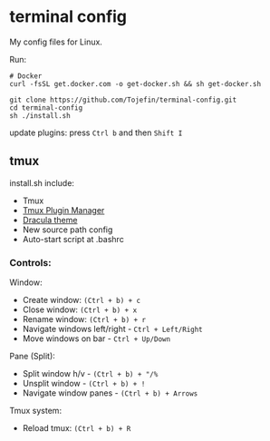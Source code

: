# terminal config

My config files for Linux.

Run:
```
# Docker
curl -fsSL get.docker.com -o get-docker.sh && sh get-docker.sh

git clone https://github.com/Tojefin/terminal-config.git
cd terminal-config
sh ./install.sh
```
update plugins: press `Ctrl b` and then `Shift I`

## tmux

install.sh include:
  - Tmux
  - [Tmux Plugin Manager](https://github.com/tmux-plugins/tpm)
  - [Dracula theme](https://draculatheme.com/tmux)
  - New source path config
  - Auto-start script at .bashrc

### Controls:

Window:
- Create window: `(Ctrl + b) + c`
- Close window: `(Ctrl + b) + x`
- Rename window: `(Ctrl + b) + r`
- Navigate windows left/right - `Ctrl + Left/Right`
- Move windows on bar - `Ctrl + Up/Down`

Pane (Split):
- Split window h/v - `(Ctrl + b) + "/%`
- Unsplit window - `(Ctrl + b) + !`
- Navigate window panes - `(Ctrl + b) + Arrows`

Tmux system:
- Reload tmux: `(Ctrl + b) + R`
